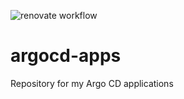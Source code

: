 ![renovate workflow](https://github.com/steled/argocd-apps/actions/workflows/renovate.yaml/badge.svg)

# argocd-apps

Repository for my Argo CD applications
